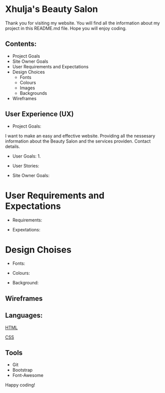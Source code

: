 
<!-- Headings-->
# Xhulja's Beauty Salon

Thank you for visiting my website. You will find all the information about my project in this README.md file.
Hope you will enjoy coding.

## Contents:
* Project Goals
* Site Owner Goals
* User Requirements and Expectations 
* Design Choices 
  * Fonts
   * Colours
   * Images
   * Backgrounds
 * Wireframes

## User Experience (UX)

* Project Goals: 
  
I want to make an easy and effective website.
Providing all the nessesary information about the Beauty Salon and the services providen.
Contact details.








* User Goals:
  1.









* User Stories:







* Site Owner Goals:






# User Requirements and Expectations

* Requirements:









* Expextations:





# Design Choises

* Fonts:


* Colours:
* Background:

## Wireframes




## Languages:

[HTML](https://en.wikipedia.org/wiki/HTML5)


[CSS](https://www.w3.org/Style/CSS/Overview.en.html)



## Tools 
* Git
* Bootstrap
* Font-Awesome




Happy coding!
